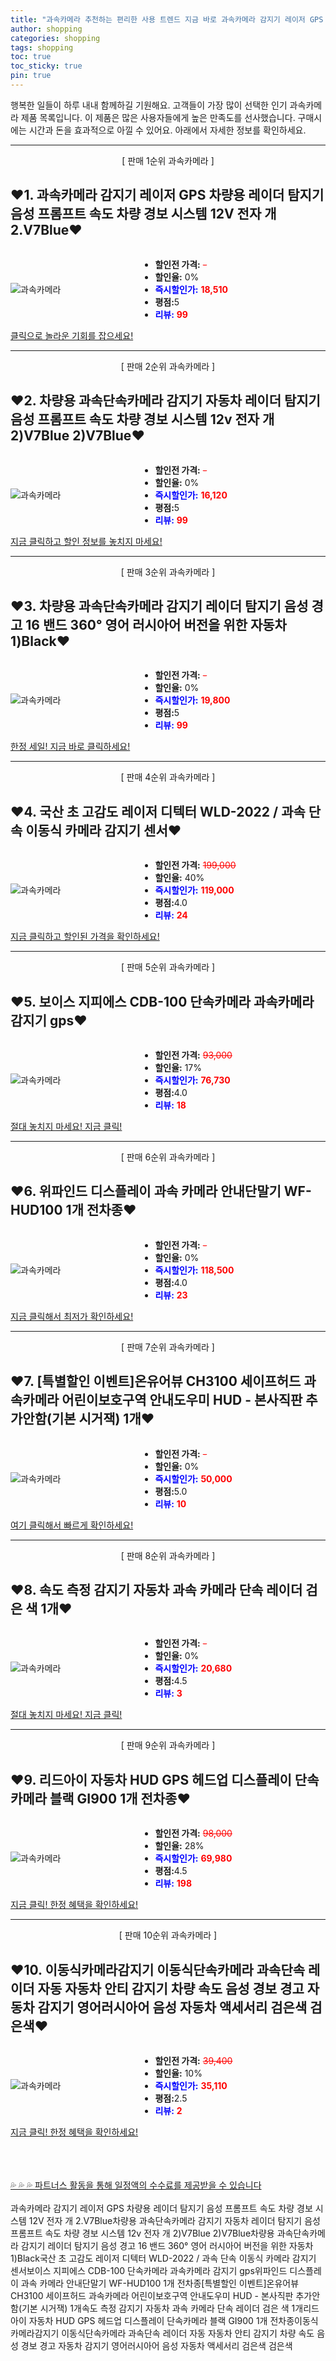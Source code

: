 ```yaml
---
title: "과속카메라 추천하는 편리한 사용 트렌드 지금 바로 과속카메라 감지기 레이저 GPS 차량용"
author: shopping
categories: shopping
tags: shopping
toc: true
toc_sticky: true
pin: true
---
```

행복한 일들이 하루 내내 함께하길 기원해요. 고객들이 가장 많이 선택한 인기 과속카메라 제품 목록입니다. 이 제품은 많은 사용자들에게 높은 만족도를 선사했습니다. 구매시에는 시간과 돈을 효과적으로 아낄 수 있어요. 아래에서 자세한 정보를 확인하세요.

---
<p class="toplist" style="margin: 0 auto; display: block; width: fit-content;">[ 판매 1순위 과속카메라 ]</p>

<h2><strong>❤️1. 과속카메라 감지기 레이저 GPS 차량용 레이더 탐지기 음성 프롬프트 속도 차량 경보 시스템 12V 전자 개 2.V7Blue❤️</strong></h2>

<div style="display: flex; align-items: center;">
    <div style="flex: 0.4;">
        <img src="https://thumbnail7.coupangcdn.com/thumbnails/remote/230x230ex/image/vendor_inventory/4b42/41702e2a5c9e04c8e1046ac1df0328469083ce6e261d753749cb814e5fe9.jpg" alt="과속카메라" style="max-width: 100%;">
    </div>
    <div style="flex: 0.6; margin-left: 10px;">
        <ul>
            <li><strong>할인전 가격:</strong> <del style="color: red;">-</del></li>
            <li><strong>할인율:</strong> 0%</li>
            <li><span style='color:blue'><strong>즉시할인가:</strong></span> <span style='color:red'><strong>18,510</strong></span></li>
            <li><strong>평점:</strong>5</li>
            <li><span style='color:blue'><strong>리뷰:</strong></span> <span style='color:red'><strong>99</strong></span></li>
        </ul>
    </div>
</div>
<div class="center">
    <a href="https://selin100587001.github.io?lptag=AF9450613&subid=githubio&pageKey=7789371565&traceid=V0-153&itemId=21070692336&vendorItemId=88403310622" class="myButton">
        클릭으로 놀라운 기회를 잡으세요!
    </a>
</div>


---
<p class="toplist" style="margin: 0 auto; display: block; width: fit-content;">[ 판매 2순위 과속카메라 ]</p>

<h2><strong>❤️2. 차량용 과속단속카메라 감지기 자동차 레이더 탐지기 음성 프롬프트 속도 차량 경보 시스템 12v 전자 개 2)V7Blue 2)V7Blue❤️</strong></h2>

<div style="display: flex; align-items: center;">
    <div style="flex: 0.4;">
        <img src="https://thumbnail8.coupangcdn.com/thumbnails/remote/230x230ex/image/vendor_inventory/0f21/101fcc12de06e0991db86924a13bc85165bf28b53d4d2ecd042024a105c3.jpg" alt="과속카메라" style="max-width: 100%;">
    </div>
    <div style="flex: 0.6; margin-left: 10px;">
        <ul>
            <li><strong>할인전 가격:</strong> <del style="color: red;">-</del></li>
            <li><strong>할인율:</strong> 0%</li>
            <li><span style='color:blue'><strong>즉시할인가:</strong></span> <span style='color:red'><strong>16,120</strong></span></li>
            <li><strong>평점:</strong>5</li>
            <li><span style='color:blue'><strong>리뷰:</strong></span> <span style='color:red'><strong>99</strong></span></li>
        </ul>
    </div>
</div>
<div class="center">
    <a href="https://selin100587001.github.io?lptag=AF9450613&subid=githubio&pageKey=7955900319&traceid=V0-153&itemId=21980933502&vendorItemId=90010394945" class="myButton">
        지금 클릭하고 할인 정보를 놓치지 마세요!
    </a>
</div>


---
<p class="toplist" style="margin: 0 auto; display: block; width: fit-content;">[ 판매 3순위 과속카메라 ]</p>

<h2><strong>❤️3. 차량용 과속단속카메라 감지기 레이더 탐지기 음성 경고 16 밴드 360° 영어 러시아어 버전을 위한 자동차 1)Black❤️</strong></h2>

<div style="display: flex; align-items: center;">
    <div style="flex: 0.4;">
        <img src="https://thumbnail8.coupangcdn.com/thumbnails/remote/230x230ex/image/vendor_inventory/668c/ca4e5a96b519d9ad8a647e8d0f637f8f1642eef839f95c55ca40c608c042.jpg" alt="과속카메라" style="max-width: 100%;">
    </div>
    <div style="flex: 0.6; margin-left: 10px;">
        <ul>
            <li><strong>할인전 가격:</strong> <del style="color: red;">-</del></li>
            <li><strong>할인율:</strong> 0%</li>
            <li><span style='color:blue'><strong>즉시할인가:</strong></span> <span style='color:red'><strong>19,800</strong></span></li>
            <li><strong>평점:</strong>5</li>
            <li><span style='color:blue'><strong>리뷰:</strong></span> <span style='color:red'><strong>99</strong></span></li>
        </ul>
    </div>
</div>
<div class="center">
    <a href="https://selin100587001.github.io?lptag=AF9450613&subid=githubio&pageKey=7995901575&traceid=V0-153&itemId=22243379175&vendorItemId=89289203067" class="myButton">
        한정 세일! 지금 바로 클릭하세요!
    </a>
</div>


---
<p class="toplist" style="margin: 0 auto; display: block; width: fit-content;">[ 판매 4순위 과속카메라 ]</p>

<h2><strong>❤️4. 국산 초 고감도 레이저 디텍터 WLD-2022 / 과속 단속 이동식 카메라 감지기 센서❤️</strong></h2>

<div style="display: flex; align-items: center;">
    <div style="flex: 0.4;">
        <img src="https://thumbnail9.coupangcdn.com/thumbnails/remote/230x230ex/image/vendor_inventory/f5e8/348215b6417d54fa80dba1035f7340faaba450fc3a012e0546a92a118c92.jpg" alt="과속카메라" style="max-width: 100%;">
    </div>
    <div style="flex: 0.6; margin-left: 10px;">
        <ul>
            <li><strong>할인전 가격:</strong> <del style="color: red;">199,000</del></li>
            <li><strong>할인율:</strong> 40%</li>
            <li><span style='color:blue'><strong>즉시할인가:</strong></span> <span style='color:red'><strong>119,000</strong></span></li>
            <li><strong>평점:</strong>4.0</li>
            <li><span style='color:blue'><strong>리뷰:</strong></span> <span style='color:red'><strong>24</strong></span></li>
        </ul>
    </div>
</div>
<div class="center">
    <a href="https://selin100587001.github.io?lptag=AF9450613&subid=githubio&pageKey=6613003782&traceid=V0-153&itemId=15003161907&vendorItemId=82210096518" class="myButton">
        지금 클릭하고 할인된 가격을 확인하세요!
    </a>
</div>


---
<p class="toplist" style="margin: 0 auto; display: block; width: fit-content;">[ 판매 5순위 과속카메라 ]</p>

<h2><strong>❤️5. 보이스 지피에스 CDB-100 단속카메라 과속카메라 감지기 gps❤️</strong></h2>

<div style="display: flex; align-items: center;">
    <div style="flex: 0.4;">
        <img src="https://thumbnail6.coupangcdn.com/thumbnails/remote/230x230ex/image/vendor_inventory/f135/68c9a35c85f51cc884c040ea8ebfe2ebf9291e50f3d3673755605fa26582.jpg" alt="과속카메라" style="max-width: 100%;">
    </div>
    <div style="flex: 0.6; margin-left: 10px;">
        <ul>
            <li><strong>할인전 가격:</strong> <del style="color: red;">93,000</del></li>
            <li><strong>할인율:</strong> 17%</li>
            <li><span style='color:blue'><strong>즉시할인가:</strong></span> <span style='color:red'><strong>76,730</strong></span></li>
            <li><strong>평점:</strong>4.0</li>
            <li><span style='color:blue'><strong>리뷰:</strong></span> <span style='color:red'><strong>18</strong></span></li>
        </ul>
    </div>
</div>
<div class="center">
    <a href="https://selin100587001.github.io?lptag=AF9450613&subid=githubio&pageKey=6417723063&traceid=V0-153&itemId=13791325084&vendorItemId=81041733629" class="myButton">
        절대 놓치지 마세요! 지금 클릭!
    </a>
</div>


---
<p class="toplist" style="margin: 0 auto; display: block; width: fit-content;">[ 판매 6순위 과속카메라 ]</p>

<h2><strong>❤️6. 위파인드 디스플레이 과속 카메라 안내단말기 WF-HUD100 1개 전차종❤️</strong></h2>

<div style="display: flex; align-items: center;">
    <div style="flex: 0.4;">
        <img src="https://thumbnail7.coupangcdn.com/thumbnails/remote/230x230ex/image/retail/images/3580417149527037-9497c657-68f2-4af0-a06e-c251f27ade52.jpg" alt="과속카메라" style="max-width: 100%;">
    </div>
    <div style="flex: 0.6; margin-left: 10px;">
        <ul>
            <li><strong>할인전 가격:</strong> <del style="color: red;">-</del></li>
            <li><strong>할인율:</strong> 0%</li>
            <li><span style='color:blue'><strong>즉시할인가:</strong></span> <span style='color:red'><strong>118,500</strong></span></li>
            <li><strong>평점:</strong>4.0</li>
            <li><span style='color:blue'><strong>리뷰:</strong></span> <span style='color:red'><strong>23</strong></span></li>
        </ul>
    </div>
</div>
<div class="center">
    <a href="https://selin100587001.github.io?lptag=AF9450613&subid=githubio&pageKey=6246956958&traceid=V0-153&itemId=12641245468&vendorItemId=79908762124" class="myButton">
        지금 클릭해서 최저가 확인하세요!
    </a>
</div>


---
<p class="toplist" style="margin: 0 auto; display: block; width: fit-content;">[ 판매 7순위 과속카메라 ]</p>

<h2><strong>❤️7. [특별할인 이벤트]온유어뷰 CH3100 세이프허드 과속카메라 어린이보호구역 안내도우미 HUD - 본사직판 추가안함(기본 시거잭) 1개❤️</strong></h2>

<div style="display: flex; align-items: center;">
    <div style="flex: 0.4;">
        <img src="https://thumbnail6.coupangcdn.com/thumbnails/remote/230x230ex/image/vendor_inventory/c149/11ed69b726ba107b0338d4f332f07792e767f08510ff8961ca51841c9de6.jpg" alt="과속카메라" style="max-width: 100%;">
    </div>
    <div style="flex: 0.6; margin-left: 10px;">
        <ul>
            <li><strong>할인전 가격:</strong> <del style="color: red;">-</del></li>
            <li><strong>할인율:</strong> 0%</li>
            <li><span style='color:blue'><strong>즉시할인가:</strong></span> <span style='color:red'><strong>50,000</strong></span></li>
            <li><strong>평점:</strong>5.0</li>
            <li><span style='color:blue'><strong>리뷰:</strong></span> <span style='color:red'><strong>10</strong></span></li>
        </ul>
    </div>
</div>
<div class="center">
    <a href="https://selin100587001.github.io?lptag=AF9450613&subid=githubio&pageKey=8032678143&traceid=V0-153&itemId=22465515740&vendorItemId=83686185891" class="myButton">
        여기 클릭해서 빠르게 확인하세요!
    </a>
</div>


---
<p class="toplist" style="margin: 0 auto; display: block; width: fit-content;">[ 판매 8순위 과속카메라 ]</p>

<h2><strong>❤️8. 속도 측정 감지기 자동차 과속 카메라 단속 레이더 검은 색 1개❤️</strong></h2>

<div style="display: flex; align-items: center;">
    <div style="flex: 0.4;">
        <img src="https://thumbnail10.coupangcdn.com/thumbnails/remote/230x230ex/image/vendor_inventory/5e74/02094ac0b80293848b1df0a9ed9136bfa82850b61e30b6602ec9bf0c817d.jpg" alt="과속카메라" style="max-width: 100%;">
    </div>
    <div style="flex: 0.6; margin-left: 10px;">
        <ul>
            <li><strong>할인전 가격:</strong> <del style="color: red;">-</del></li>
            <li><strong>할인율:</strong> 0%</li>
            <li><span style='color:blue'><strong>즉시할인가:</strong></span> <span style='color:red'><strong>20,680</strong></span></li>
            <li><strong>평점:</strong>4.5</li>
            <li><span style='color:blue'><strong>리뷰:</strong></span> <span style='color:red'><strong>3</strong></span></li>
        </ul>
    </div>
</div>
<div class="center">
    <a href="https://selin100587001.github.io?lptag=AF9450613&subid=githubio&pageKey=6208018679&traceid=V0-153&itemId=12357655756&vendorItemId=90085464236" class="myButton">
        절대 놓치지 마세요! 지금 클릭!
    </a>
</div>


---
<p class="toplist" style="margin: 0 auto; display: block; width: fit-content;">[ 판매 9순위 과속카메라 ]</p>

<h2><strong>❤️9. 리드아이 자동차 HUD GPS 헤드업 디스플레이 단속카메라 블랙 GI900 1개 전차종❤️</strong></h2>

<div style="display: flex; align-items: center;">
    <div style="flex: 0.4;">
        <img src="https://thumbnail10.coupangcdn.com/thumbnails/remote/230x230ex/image/retail/images/2023/06/09/17/0/e2e87fcf-1090-4432-acb3-2e204034a293.jpg" alt="과속카메라" style="max-width: 100%;">
    </div>
    <div style="flex: 0.6; margin-left: 10px;">
        <ul>
            <li><strong>할인전 가격:</strong> <del style="color: red;">98,000</del></li>
            <li><strong>할인율:</strong> 28%</li>
            <li><span style='color:blue'><strong>즉시할인가:</strong></span> <span style='color:red'><strong>69,980</strong></span></li>
            <li><strong>평점:</strong>4.5</li>
            <li><span style='color:blue'><strong>리뷰:</strong></span> <span style='color:red'><strong>198</strong></span></li>
        </ul>
    </div>
</div>
<div class="center">
    <a href="https://selin100587001.github.io?lptag=AF9450613&subid=githubio&pageKey=7390902457&traceid=V0-153&itemId=19108273414&vendorItemId=86228545288" class="myButton">
        지금 클릭! 한정 혜택을 확인하세요!
    </a>
</div>


---
<p class="toplist" style="margin: 0 auto; display: block; width: fit-content;">[ 판매 10순위 과속카메라 ]</p>

<h2><strong>❤️10. 이동식카메라감지기 이동식단속카메라 과속단속 레이더 자동 자동차 안티 감지기 차량 속도 음성 경보 경고 자동차 감지기 영어러시아어 음성 자동차 액세서리 검은색 검은색❤️</strong></h2>

<div style="display: flex; align-items: center;">
    <div style="flex: 0.4;">
        <img src="https://thumbnail7.coupangcdn.com/thumbnails/remote/230x230ex/image/vendor_inventory/6b93/d210ec5c481ce301468e1cde1ae670b0a73ef40fa94645ed283791cc3af3.jpg" alt="과속카메라" style="max-width: 100%;">
    </div>
    <div style="flex: 0.6; margin-left: 10px;">
        <ul>
            <li><strong>할인전 가격:</strong> <del style="color: red;">39,400</del></li>
            <li><strong>할인율:</strong> 10%</li>
            <li><span style='color:blue'><strong>즉시할인가:</strong></span> <span style='color:red'><strong>35,110</strong></span></li>
            <li><strong>평점:</strong>2.5</li>
            <li><span style='color:blue'><strong>리뷰:</strong></span> <span style='color:red'><strong>2</strong></span></li>
        </ul>
    </div>
</div>
<div class="center">
    <a href="https://selin100587001.github.io?lptag=AF9450613&subid=githubio&pageKey=6645523316&traceid=V0-153&itemId=15208018352&vendorItemId=87450842884" class="myButton">
        지금 클릭! 한정 혜택을 확인하세요!
    </a>
</div>

<br><br><br>[💦 💦 💦 파트너스 활동을 통해 일정액의 수수료를 제공받을 수 있습니다](https://link.coupang.com/a/bcpT2c)<br><br>과속카메라 감지기 레이저 GPS 차량용 레이더 탐지기 음성 프롬프트 속도 차량 경보 시스템 12V 전자 개 2.V7Blue차량용 과속단속카메라 감지기 자동차 레이더 탐지기 음성 프롬프트 속도 차량 경보 시스템 12v 전자 개 2)V7Blue 2)V7Blue차량용 과속단속카메라 감지기 레이더 탐지기 음성 경고 16 밴드 360° 영어 러시아어 버전을 위한 자동차 1)Black국산 초 고감도 레이저 디텍터 WLD-2022 / 과속 단속 이동식 카메라 감지기 센서보이스 지피에스 CDB-100 단속카메라 과속카메라 감지기 gps위파인드 디스플레이 과속 카메라 안내단말기 WF-HUD100 1개 전차종[특별할인 이벤트]온유어뷰 CH3100 세이프허드 과속카메라 어린이보호구역 안내도우미 HUD - 본사직판 추가안함(기본 시거잭) 1개속도 측정 감지기 자동차 과속 카메라 단속 레이더 검은 색 1개리드아이 자동차 HUD GPS 헤드업 디스플레이 단속카메라 블랙 GI900 1개 전차종이동식카메라감지기 이동식단속카메라 과속단속 레이더 자동 자동차 안티 감지기 차량 속도 음성 경보 경고 자동차 감지기 영어러시아어 음성 자동차 액세서리 검은색 검은색